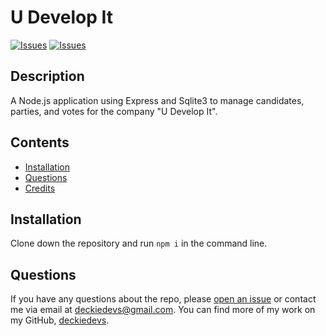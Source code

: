 # U Develop It
[![Issues](https://img.shields.io/github/issues/deckiedevs/u-develop-it)](https://github.com/deckiedevs/u-develop-it/issues) [![Issues](https://img.shields.io/github/contributors/deckiedevs/u-develop-it)](https://github.com/deckiedevs/u-develop-it/graphs/contributors) 

## Description
A Node.js application using Express and Sqlite3 to manage candidates, parties, and votes for the company "U Develop It".

## Contents
* [Installation](#Installation)
* [Questions](#Questions)
* [Credits](#Credits)
    
## Installation
Clone down the repository and run `npm i` in the command line.  

## Questions
If you have any questions about the repo, please [open an issue](https://github.com/deckiedevs/u-develop-it/issues) or contact me via email at deckiedevs@gmail.com. You can find more of my work on my GitHub, [deckiedevs](https://github.com/deckiedevs/).